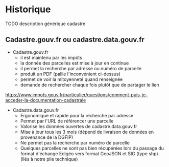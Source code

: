 # Historique

TODO description générique cadastre

## Cadastre.gouv.fr ou cadastre.data.gouv.fr

- Cadastre.gouv.fr
  - il est maintenu par les impôts
  - la donnée des parcelles est mise à jour en continue
  - il permet la recherche par adresse ou numéro de parcelle
  - produit un PDF (pallie l'inconvénient ci-dessus)
  - permet de voir la mitoyenneté quand renseignée
  - demande de rechercher chaque fois plutôt que de partager le lien

https://www.impots.gouv.fr/particulier/questions/comment-puis-je-acceder-la-documentation-cadastrale

- Cadastre.data.gouv.fr
  - Ergonomique et rapide pour la recherche par adresse
  - Permet par l'URL de référencer une parcelle
  - Valorise les données ouvertes de cadastre.data.gouv.fr
  - Mise à jour tous les 3 mois (dépend de livraison de données en provenance de la DGFIP)
  - Ne permet pas la recherche par numéro de parcelle
  - Quelques parcelles ne sont pas bien récupérées lors du passage du format d'échange Edigéo vers format GeoJSON et SIG (type shp) (liés à notre pile technique)


